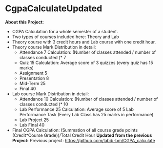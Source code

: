 # CgpaCalculateUpdated
**About this Project:**
* CGPA Calculation for a whole semester of a student.
* Two types of courses included here: Theory and Lab
* Theory course with 3 credit hours and Lab course with one credit hour.
* Theory course Mark Distribution in detail:
  * Attendance 7       Calculation: (Number of classes attended / number of classes conducted )* 7
  * Quiz 15            Calculation: Average score of 3 quizzes (every quiz has 15 marks)
  * Assignment 5
  * Presentation 8
  * Mid-Term 25
  * Final 40
* Lab course Mark Distribution in detail:
  * Attendance 10       Calculation: (Number of classes attended / number of classes conducted )* 10
  * Lab Performance 25            Calculation: Average score of 5 Lab Performance Task (Every Lab Class has 25 marks in performance)
  * Lab Project 25
  * Lab Final 40
* Final CGPA Calculation: (Summation of all course grade points (Credit*Course Grade))/Total Credit Hour
**Updated from the previous Project:**
Previous project: https://github.com/labib-bm/CGPA_calculate
